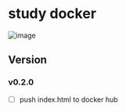 # study docker

![image](https://github.com/papercrane55123/docker-nginx/assets/150432433/15a259e1-9cdd-4aa5-a38a-3a6261713240)

## Version
### v0.2.0
- [ ] push index.html to docker hub

